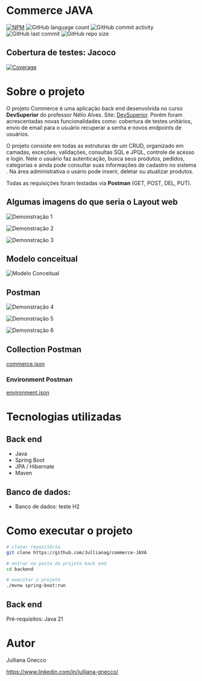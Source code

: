 # Commerce JAVA 
[![NPM](https://img.shields.io/npm/l/react)](https://github.com/Jullianag/commerce-JAVA/blob/main/LICENSE) ![GitHub language count](https://img.shields.io/github/languages/count/Jullianag/commerce-JAVA) ![GitHub commit activity](https://img.shields.io/github/commit-activity/m/Jullianag/commerce-JAVA) ![GitHub last commit](https://img.shields.io/github/last-commit/Jullianag/commerce-JAVA) ![GitHub repo size](https://img.shields.io/github/repo-size/Jullianag/commerce-JAVA)

## Cobertura de testes: Jacoco
[![Coverage](.github/badges/jacoco.svg)](https://github.com/Jullianag/commerce-JAVA/actions/workflows/workflow.yml)


# Sobre o projeto

O projeto Commerce é uma aplicação back end desenvolvida no curso **DevSuperior** do professor Nélio Alves. 
Site: [DevSuperior](https://devsuperior.com "Site da DevSuperior"). 
Porém foram acrescentadas novas funcionalidades como: cobertura de testes unitários, envio de email para o usuário recuperar a senha e
novos endpoints de usuários.

O projeto consiste em todas as estruturas de um CRUD, organizado em camadas, exceções, validações, consultas SQL e JPQL, controle de acesso e login. Nele o usuário faz autenticação, busca seus produtos, 
pedidos, categorias e ainda pode consultar suas informações de cadastro no sistema . Na área administrativa o usário pode inserir, deletar ou atualizar produtos.

Todas as requisições foram testadas via **Postman** (GET, POST, DEL, PUT).

## Algumas imagens do que seria o Layout web
![Demonstração 1](https://github.com/Jullianag/commerce-JAVA/blob/main/assets/Catalog.png)

![Demonstração 2](https://github.com/Jullianag/commerce-JAVA/blob/main/assets/Product%20Listing.png)

![Demonstração 3](https://github.com/Jullianag/commerce-JAVA/blob/main/assets/Product%20Form%20(1).png)

## Modelo conceitual
![Modelo Conceitual](https://github.com/Jullianag/commerce-JAVA/blob/main/assets/Captura%20de%20tela%202024-04-02%20155018.png)

## Postman
![Demonstração 4](https://github.com/Jullianag/commerce-JAVA/blob/main/assets/Captura%20de%20tela%202024-04-02%20164402.png)

![Demonstração 5](https://github.com/Jullianag/commerce-JAVA/blob/main/assets/Captura%20de%20tela%202024-04-02%20164439.png)

![Demonstração 6](https://github.com/Jullianag/commerce-JAVA/blob/main/assets/Captura%20de%20tela%202024-04-02%20165024.png)

## Collection Postman
[commerce.json](https://github.com/Jullianag/commerce-JAVA/blob/main/assets/commerce.postman_collection.json)

### Environment Postman
[environment.json](https://github.com/Jullianag/commerce-JAVA/blob/main/assets/auth%20commerce.postman_environment.json)


# Tecnologias utilizadas
## Back end
- Java
- Spring Boot
- JPA / Hibernate
- Maven

## Banco de dados:
- Banco de dados: teste H2

# Como executar o projeto

```bash
# clonar repositório
git clone https://github.com/Jullianag/commerce-JAVA

# entrar na pasta do projeto back end
cd backend

# executar o projeto
./mvnw spring-boot:run
```

## Back end
Pré-requisitos: Java 21

# Autor

Julliana Gnecco

https://www.linkedin.com/in/julliana-gnecco/
